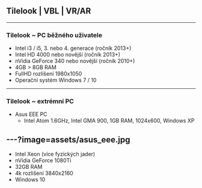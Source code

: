 ## Tilelook | VBL | VR/AR
---
### Tilelook ~ PC běžného uživatele
- Intel  i3 / i5, 3. nebo 4. generace (ročník 2013+)
- Intel HD 4000 nebo novější (ročník 2013+)
- nVidia GeForce 340 nebo novější (ročník 2010+)
- 4GB > 8GB RAM
- FullHD rozlišení 1980x1050
- Operační systém Windows 7 / 10
---
### Tilelook ~ extrémní PC
- Asus EEE PC
  - Intel Atom 1.6GHz, Intel GMA 900, 1GB RAM, 1024x600, Windows XP

---?image=assets/asus_eee.jpg
---
- Intel Xeon (více fyzických jader)
- nVidia GeForce 1080Ti
- 32GB RAM
- 4k rozlišení 3840x2160
- Windows 10